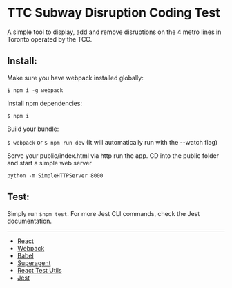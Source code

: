 TTC Subway Disruption Coding Test
=================================

A simple tool to display, add and remove disruptions on the 4 metro lines in Toronto operated by the TCC.

## Install:

Make sure you have webpack installed globally:

`$ npm i -g webpack`

Install npm dependencies:

`$ npm i`

Build your bundle:

`$ webpack` or
`$ npm run dev` (It will automatically run with the --watch flag)

Serve your public/index.html via http run the app. CD into the public folder and start a simple web server

`python -m SimpleHTTPServer 8000`

## Test:

Simply run `$npm test`.
For more Jest CLI commands, check the Jest documentation.
***

- [React](https://github.com/facebook/react)
- [Webpack](https://webpack.github.io/">Webpack)
- [Babel](http://babeljs.io)
- [Superagent](https://github.com/visionmedia/superagent)
- [React Test Utils](https://facebook.github.io/react/docs/test-utils.html)
- [Jest](http://facebook.github.io/jest/)
